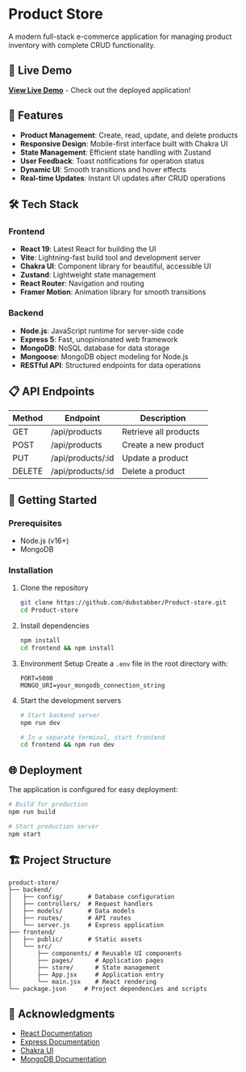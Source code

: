 # Product Store

A modern full-stack e-commerce application for managing product inventory with complete CRUD functionality.

## 🔗 Live Demo

**[View Live Demo](https://product-store-55i3.onrender.com)** - Check out the deployed application!

## 🚀 Features

- **Product Management**: Create, read, update, and delete products
- **Responsive Design**: Mobile-first interface built with Chakra UI
- **State Management**: Efficient state handling with Zustand
- **User Feedback**: Toast notifications for operation status
- **Dynamic UI**: Smooth transitions and hover effects
- **Real-time Updates**: Instant UI updates after CRUD operations

## 🛠️ Tech Stack

### Frontend

- **React 19**: Latest React for building the UI
- **Vite**: Lightning-fast build tool and development server
- **Chakra UI**: Component library for beautiful, accessible UI
- **Zustand**: Lightweight state management
- **React Router**: Navigation and routing
- **Framer Motion**: Animation library for smooth transitions

### Backend

- **Node.js**: JavaScript runtime for server-side code
- **Express 5**: Fast, unopinionated web framework
- **MongoDB**: NoSQL database for data storage
- **Mongoose**: MongoDB object modeling for Node.js
- **RESTful API**: Structured endpoints for data operations

## 📋 API Endpoints

| Method | Endpoint          | Description           |
| ------ | ----------------- | --------------------- |
| GET    | /api/products     | Retrieve all products |
| POST   | /api/products     | Create a new product  |
| PUT    | /api/products/:id | Update a product      |
| DELETE | /api/products/:id | Delete a product      |

## 🚦 Getting Started

### Prerequisites

- Node.js (v16+)
- MongoDB

### Installation

1. Clone the repository

   ```bash
   git clone https://github.com/dubstabber/Product-store.git
   cd Product-store
   ```

2. Install dependencies

   ```bash
   npm install
   cd frontend && npm install
   ```

3. Environment Setup
   Create a `.env` file in the root directory with:

   ```
   PORT=5000
   MONGO_URI=your_mongodb_connection_string
   ```

4. Start the development servers

   ```bash
   # Start backend server
   npm run dev

   # In a separate terminal, start frontend
   cd frontend && npm run dev
   ```

## 🌐 Deployment

The application is configured for easy deployment:

```bash
# Build for production
npm run build

# Start production server
npm start
```

## 🏗️ Project Structure

```
product-store/
├── backend/
│   ├── config/       # Database configuration
│   ├── controllers/  # Request handlers
│   ├── models/       # Data models
│   ├── routes/       # API routes
│   └── server.js     # Express application
├── frontend/
│   ├── public/       # Static assets
│   └── src/
│       ├── components/ # Reusable UI components
│       ├── pages/      # Application pages
│       ├── store/      # State management
│       ├── App.jsx     # Application entry
│       └── main.jsx    # React rendering
└── package.json     # Project dependencies and scripts
```

## 🙏 Acknowledgments

- [React Documentation](https://react.dev/)
- [Express Documentation](https://expressjs.com/)
- [Chakra UI](https://chakra-ui.com/)
- [MongoDB Documentation](https://docs.mongodb.com/)
